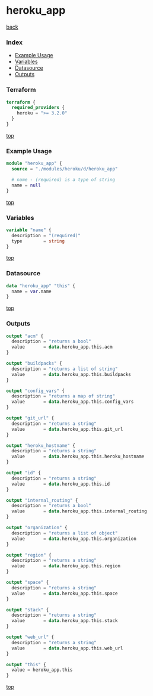 # heroku_app

[back](../heroku.md)

### Index

- [Example Usage](#example-usage)
- [Variables](#variables)
- [Datasource](#datasource)
- [Outputs](#outputs)

### Terraform

```terraform
terraform {
  required_providers {
    heroku = ">= 3.2.0"
  }
}
```

[top](#index)

### Example Usage

```terraform
module "heroku_app" {
  source = "./modules/heroku/d/heroku_app"

  # name - (required) is a type of string
  name = null
}
```

[top](#index)

### Variables

```terraform
variable "name" {
  description = "(required)"
  type        = string
}
```

[top](#index)

### Datasource

```terraform
data "heroku_app" "this" {
  name = var.name
}
```

[top](#index)

### Outputs

```terraform
output "acm" {
  description = "returns a bool"
  value       = data.heroku_app.this.acm
}

output "buildpacks" {
  description = "returns a list of string"
  value       = data.heroku_app.this.buildpacks
}

output "config_vars" {
  description = "returns a map of string"
  value       = data.heroku_app.this.config_vars
}

output "git_url" {
  description = "returns a string"
  value       = data.heroku_app.this.git_url
}

output "heroku_hostname" {
  description = "returns a string"
  value       = data.heroku_app.this.heroku_hostname
}

output "id" {
  description = "returns a string"
  value       = data.heroku_app.this.id
}

output "internal_routing" {
  description = "returns a bool"
  value       = data.heroku_app.this.internal_routing
}

output "organization" {
  description = "returns a list of object"
  value       = data.heroku_app.this.organization
}

output "region" {
  description = "returns a string"
  value       = data.heroku_app.this.region
}

output "space" {
  description = "returns a string"
  value       = data.heroku_app.this.space
}

output "stack" {
  description = "returns a string"
  value       = data.heroku_app.this.stack
}

output "web_url" {
  description = "returns a string"
  value       = data.heroku_app.this.web_url
}

output "this" {
  value = heroku_app.this
}
```

[top](#index)